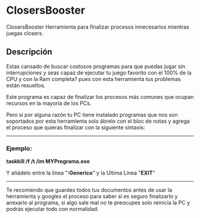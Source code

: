 # ClosersBooster
ClosersBooster Herramienta para finalizar procesos innecesarios mientras juegas closers.

## Descripción
Estas cansado de buscar costosos programas para que puedas jugar sin interrupciones y seas capaz de ejecutar tu juego favorito con el 100% de la CPU y con la Ram completa? pues con esta herramienta tus problemas están resueltos.

Este programa es capaz de finalizar los procesos más comunes que ocupan recursos en la mayoría de los PCs.

Pero si por alguna razón tu PC tiene instalado programas que nos son soportados por esta herramienta solo ábrelo con el bloc de notas y agrega el proceso que quieras finalizar con la siguiente sintaxis:

--------------
### Ejemplo:
**taskkill /f /t /im MYPrograma.exe**

Y añádelo entre la línea "**:Generico**" y la Ultima Línea "**EXIT**"

--------------
Te recomiendo que guardes todos tus documentos antes de usar la herramienta y googles el proceso para saber si es seguro finalizarlo y anexarlo al programa, si algo sale mal no te preocupes solo reinicia la PC y podrás ejecutar todo con normalidad.
